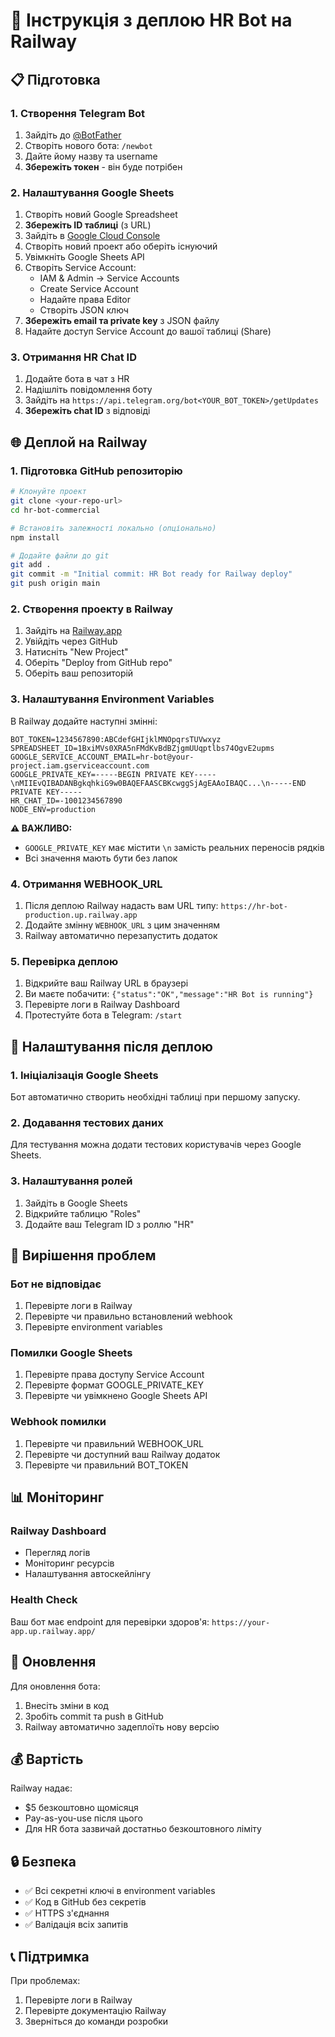# 🚀 Інструкція з деплою HR Bot на Railway

## 📋 Підготовка

### 1. Створення Telegram Bot
1. Зайдіть до [@BotFather](https://t.me/botfather)
2. Створіть нового бота: `/newbot`
3. Дайте йому назву та username
4. **Збережіть токен** - він буде потрібен

### 2. Налаштування Google Sheets
1. Створіть новий Google Spreadsheet
2. **Збережіть ID таблиці** (з URL)
3. Зайдіть в [Google Cloud Console](https://console.cloud.google.com)
4. Створіть новий проект або оберіть існуючий
5. Увімкніть Google Sheets API
6. Створіть Service Account:
   - IAM & Admin → Service Accounts
   - Create Service Account
   - Надайте права Editor
   - Створіть JSON ключ
7. **Збережіть email та private key** з JSON файлу
8. Надайте доступ Service Account до вашої таблиці (Share)

### 3. Отримання HR Chat ID
1. Додайте бота в чат з HR
2. Надішліть повідомлення боту
3. Зайдіть на `https://api.telegram.org/bot<YOUR_BOT_TOKEN>/getUpdates`
4. **Збережіть chat ID** з відповіді

## 🌐 Деплой на Railway

### 1. Підготовка GitHub репозиторію
```bash
# Клонуйте проект
git clone <your-repo-url>
cd hr-bot-commercial

# Встановіть залежності локально (опціонально)
npm install

# Додайте файли до git
git add .
git commit -m "Initial commit: HR Bot ready for Railway deploy"
git push origin main
```

### 2. Створення проекту в Railway
1. Зайдіть на [Railway.app](https://railway.app)
2. Увійдіть через GitHub
3. Натисніть "New Project"
4. Оберіть "Deploy from GitHub repo"
5. Оберіть ваш репозиторій

### 3. Налаштування Environment Variables
В Railway додайте наступні змінні:

```env
BOT_TOKEN=1234567890:ABCdefGHIjklMNOpqrsTUVwxyz
SPREADSHEET_ID=1BxiMVs0XRA5nFMdKvBdBZjgmUUqptlbs74OgvE2upms
GOOGLE_SERVICE_ACCOUNT_EMAIL=hr-bot@your-project.iam.gserviceaccount.com
GOOGLE_PRIVATE_KEY=-----BEGIN PRIVATE KEY-----\nMIIEvQIBADANBgkqhkiG9w0BAQEFAASCBKcwggSjAgEAAoIBAQC...\n-----END PRIVATE KEY-----
HR_CHAT_ID=-1001234567890
NODE_ENV=production
```

**⚠️ ВАЖЛИВО:**
- `GOOGLE_PRIVATE_KEY` має містити `\n` замість реальних переносів рядків
- Всі значення мають бути без лапок

### 4. Отримання WEBHOOK_URL
1. Після деплою Railway надасть вам URL типу: `https://hr-bot-production.up.railway.app`
2. Додайте змінну `WEBHOOK_URL` з цим значенням
3. Railway автоматично перезапустить додаток

### 5. Перевірка деплою
1. Відкрийте ваш Railway URL в браузері
2. Ви маєте побачити: `{"status":"OK","message":"HR Bot is running"}`
3. Перевірте логи в Railway Dashboard
4. Протестуйте бота в Telegram: `/start`

## 🔧 Налаштування після деплою

### 1. Ініціалізація Google Sheets
Бот автоматично створить необхідні таблиці при першому запуску.

### 2. Додавання тестових даних
Для тестування можна додати тестових користувачів через Google Sheets.

### 3. Налаштування ролей
1. Зайдіть в Google Sheets
2. Відкрийте таблицю "Roles"
3. Додайте ваш Telegram ID з роллю "HR"

## 🐛 Вирішення проблем

### Бот не відповідає
1. Перевірте логи в Railway
2. Перевірте чи правильно встановлений webhook
3. Перевірте environment variables

### Помилки Google Sheets
1. Перевірте права доступу Service Account
2. Перевірте формат GOOGLE_PRIVATE_KEY
3. Перевірте чи увімкнено Google Sheets API

### Webhook помилки
1. Перевірте чи правильний WEBHOOK_URL
2. Перевірте чи доступний ваш Railway додаток
3. Перевірте чи правильний BOT_TOKEN

## 📊 Моніторинг

### Railway Dashboard
- Перегляд логів
- Моніторинг ресурсів
- Налаштування автоскейлінгу

### Health Check
Ваш бот має endpoint для перевірки здоров'я: `https://your-app.up.railway.app/`

## 🔄 Оновлення

Для оновлення бота:
1. Внесіть зміни в код
2. Зробіть commit та push в GitHub
3. Railway автоматично задеплоїть нову версію

## 💰 Вартість

Railway надає:
- $5 безкоштовно щомісяця
- Pay-as-you-use після цього
- Для HR бота зазвичай достатньо безкоштовного ліміту

## 🔒 Безпека

- ✅ Всі секретні ключі в environment variables
- ✅ Код в GitHub без секретів
- ✅ HTTPS з'єднання
- ✅ Валідація всіх запитів

## 📞 Підтримка

При проблемах:
1. Перевірте логи в Railway
2. Перевірте документацію Railway
3. Зверніться до команди розробки
